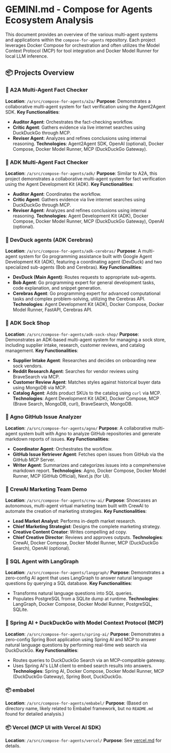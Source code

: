 # GEMINI.md - Compose for Agents Ecosystem Analysis

This document provides an overview of the various multi-agent systems and applications within the `compose-for-agents` repository. Each project leverages Docker Compose for orchestration and often utilizes the Model Context Protocol (MCP) for tool integration and Docker Model Runner for local LLM inference.

## 📦 Projects Overview

### 🧠 A2A Multi-Agent Fact Checker
**Location**: `/a/src/compose-for-agents/a2a/`
**Purpose**: Demonstrates a collaborative multi-agent system for fact verification using the Agent2Agent SDK.
**Key Functionalities**:
- **Auditor Agent**: Orchestrates the fact-checking workflow.
- **Critic Agent**: Gathers evidence via live internet searches using DuckDuckGo through MCP.
- **Reviser Agent**: Analyzes and refines conclusions using internal reasoning.
**Technologies**: Agent2Agent SDK, OpenAI (optional), Docker Compose, Docker Model Runner, MCP (DuckDuckGo Gateway).

### 🧠 ADK Multi-Agent Fact Checker
**Location**: `/a/src/compose-for-agents/adk/`
**Purpose**: Similar to A2A, this project demonstrates a collaborative multi-agent system for fact verification using the Agent Development Kit (ADK).
**Key Functionalities**:
- **Auditor Agent**: Coordinates the workflow.
- **Critic Agent**: Gathers evidence via live internet searches using DuckDuckGo through MCP.
- **Reviser Agent**: Analyzes and refines conclusions using internal reasoning.
**Technologies**: Agent Development Kit (ADK), Docker Compose, Docker Model Runner, MCP (DuckDuckGo Gateway), OpenAI (optional).

### 🧠 DevDuck agents (ADK Cerebras)
**Location**: `/a/src/compose-for-agents/adk-cerebras/`
**Purpose**: A multi-agent system for Go programming assistance built with Google Agent Development Kit (ADK), featuring a coordinating agent (DevDuck) and two specialized sub-agents (Bob and Cerebras).
**Key Functionalities**:
- **DevDuck (Main Agent)**: Routes requests to appropriate sub-agents.
- **Bob Agent**: Go programming expert for general development tasks, code explanation, and snippet generation.
- **Cerebras Agent**: Go programming expert for advanced computational tasks and complex problem-solving, utilizing the Cerebras API.
**Technologies**: Agent Development Kit (ADK), Docker Compose, Docker Model Runner, FastAPI, Cerebras API.

### 🧠 ADK Sock Shop
**Location**: `/a/src/compose-for-agents/adk-sock-shop/`
**Purpose**: Demonstrates an ADK-based multi-agent system for managing a sock store, including supplier intake, research, customer reviews, and catalog management.
**Key Functionalities**:
- **Supplier Intake Agent**: Researches and decides on onboarding new sock vendors.
- **Reddit Research Agent**: Searches for vendor reviews using BraveSearch via MCP.
- **Customer Review Agent**: Matches styles against historical buyer data using MongoDB via MCP.
- **Catalog Agent**: Adds product SKUs to the catalog using `curl` via MCP.
**Technologies**: Agent Development Kit (ADK), Docker Compose, MCP (Brave Search, MongoDB, curl), BraveSearch, MongoDB.

### 🧠 Agno GitHub Issue Analyzer
**Location**: `/a/src/compose-for-agents/agno/`
**Purpose**: A collaborative multi-agent system built with Agno to analyze GitHub repositories and generate markdown reports of issues.
**Key Functionalities**:
- **Coordinator Agent**: Orchestrates the workflow.
- **GitHub Issue Retriever Agent**: Fetches open issues from GitHub via the GitHub MCP Server.
- **Writer Agent**: Summarizes and categorizes issues into a comprehensive markdown report.
**Technologies**: Agno, Docker Compose, Docker Model Runner, MCP (GitHub Official), Next.js (for UI).

### 🧠 CrewAI Marketing Team Demo
**Location**: `/a/src/compose-for-agents/crew-ai/`
**Purpose**: Showcases an autonomous, multi-agent virtual marketing team built with CrewAI to automate the creation of marketing strategies.
**Key Functionalities**:
- **Lead Market Analyst**: Performs in-depth market research.
- **Chief Marketing Strategist**: Designs the complete marketing strategy.
- **Creative Content Creator**: Writes compelling ad copy.
- **Chief Creative Director**: Reviews and approves outputs.
**Technologies**: CrewAI, Docker Compose, Docker Model Runner, MCP (DuckDuckGo Search), OpenAI (optional).

### 🧠 SQL Agent with LangGraph
**Location**: `/a/src/compose-for-agents/langgraph/`
**Purpose**: Demonstrates a zero-config AI agent that uses LangGraph to answer natural language questions by querying a SQL database.
**Key Functionalities**:
- Transforms natural language questions into SQL queries.
- Populates PostgreSQL from a SQLite dump at runtime.
**Technologies**: LangGraph, Docker Compose, Docker Model Runner, PostgreSQL, SQLite.

### 🧠 Spring AI + DuckDuckGo with Model Context Protocol (MCP)
**Location**: `/a/src/compose-for-agents/spring-ai/`
**Purpose**: Demonstrates a zero-config Spring Boot application using Spring AI and MCP to answer natural language questions by performing real-time web search via DuckDuckGo.
**Key Functionalities**:
- Routes queries to DuckDuckGo Search via an MCP-compatible gateway.
- Uses Spring AI's LLM client to embed search results into answers.
**Technologies**: Spring AI, Docker Compose, Docker Model Runner, MCP (DuckDuckGo Gateway), Spring Boot, DuckDuckGo.

### 📦 embabel
**Location**: `/a/src/compose-for-agents/embabel/`
**Purpose**: (Based on directory name, likely related to Embabel framework, but no `README.md` found for detailed analysis.)

### 📦 Vercel (MCP UI with Vercel AI SDK)
**Location**: `/a/src/compose-for-agents/vercel/`
**Purpose**: See [vercel.md](vercel.md) for details.
